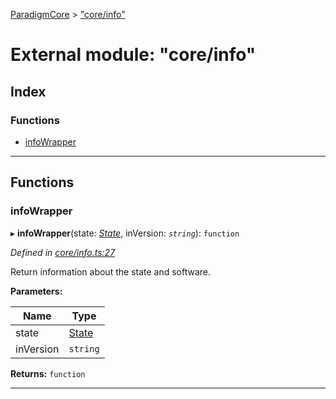 [ParadigmCore](../README.md) > ["core/info"](../modules/_core_info_.md)

# External module: "core/info"

## Index

### Functions

* [infoWrapper](_core_info_.md#infowrapper)

---

## Functions

<a id="infowrapper"></a>

###  infoWrapper

▸ **infoWrapper**(state: *[State](../classes/_state_state_.state.md)*, inVersion: *`string`*): `function`

*Defined in [core/info.ts:27](https://github.com/paradigmfoundation/paradigmcore/blob/96d110b/src/core/info.ts#L27)*

Return information about the state and software.

**Parameters:**

| Name | Type |
| ------ | ------ |
| state | [State](../classes/_state_state_.state.md) |
| inVersion | `string` |

**Returns:** `function`

___

